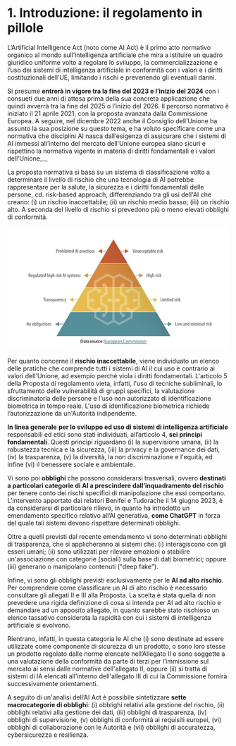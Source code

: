 # 1. Introduzione: il regolamento in pillole

L’Artificial Intelligence Act (noto come AI Act) è il primo atto normativo organico al mondo sull’intelligenza artificiale che mira a istituire un quadro giuridico uniforme volto a regolare lo sviluppo, la commercializzazione e l’uso dei sistemi di intelligenza artificiale in conformità con i valori e i diritti costituzionali dell’UE, limitando i rischi e prevenendo gli eventuali danni.

Si presume **entrerà in vigore tra la fine del 2023 e l’inizio del 2024** con i consueti due anni di attesa prima della sua concreta applicazione che quindi avverrà tra la fine del 2025 o l’inizio del 2026. Il percorso normativo è iniziato il 21 aprile 2021, con la proposta avanzata dalla Commissione Europea. A seguire, nel dicembre 2022 anche il Consiglio dell’Unione ha assunto la sua posizione su questo tema, e ha voluto specificare come una normativa che disciplini AI nasca dall’esigenza di assicurare che i sistemi di AI immessi all’interno del mercato dell’Unione europea siano sicuri e rispettino la normativa vigente in materia di diritti fondamentali e i valori dell’Unione_._ 

La proposta normativa si basa su un sistema di classificazione volto a determinare il livello di rischio che una tecnologia di AI potrebbe rappresentare per la salute, la sicurezza e i diritti fondamentali delle persone, cd. risk-based approach, differenziando tra gli usi dell'AI che creano: (i) un rischio inaccettabile; (ii) un rischio medio basso; (iii) un rischio alto. A seconda del livello di rischio si prevedono più o meno elevati obblighi di conformità.

![La Piramide degli utilizzi della AI](images/IMG_001.png "La Piramide degli utilizzi della AI")

Per quanto concerne il **rischio inaccettabile**, viene individuato un elenco delle pratiche che comprende tutti i sistemi di AI il cui uso è contrario ai valori dell'Unione, ad esempio perché viola i diritti fondamentali. L'articolo 5 della Proposta di regolamento vieta, infatti, l'uso di tecniche subliminali, lo sfruttamento delle vulnerabilità di gruppi specifici, la valutazione discriminatoria delle persone e l'uso non autorizzato di identificazione biometrica in tempo reale. L'uso di identificazione biometrica richiede l’autorizzazione da un'Autorità indipendente.

**In linea generale** **per lo sviluppo ed uso di sistemi di intelligenza artificiale** responsabili ed etici sono stati individuati, all’articolo 4, **sei principi fondamentali**. Questi principi riguardano (i) la supervisione umana, (ii) la robustezza tecnica e la sicurezza, (iii) la privacy e la governance dei dati, (iv) la trasparenza, (v) la diversità, la non discriminazione e l'equità, ed infine (vi) il benessere sociale e ambientale. 

Vi sono poi **obblighi** che possono considerarsi trasversali, ovvero **destinati a particolari categorie di AI a prescindere dall’inquadramento del rischio** per tenere conto dei rischi specifici di manipolazione che essi comportano. L’intervento apportato dai relatori Benifei e Tudorache il 14 giugno 2023, è da considerarsi di particolare rilievo, in quanto ha introdotto un emendamento specifico relativo all’AI generativa, **come ChatGPT** in forza del quale tali sistemi devono rispettare determinati obblighi. 

Oltre a quelli previsti dal recente emendamento vi sono determinati obblighi di trasparenza, che si applicheranno ai sistemi che: (i) interagiscono con gli esseri umani; (ii) sono utilizzati per rilevare emozioni o stabilire un'associazione con categorie (sociali) sulla base di dati biometrici; oppure (iii) generano o manipolano contenuti ("deep fake"). 

Infine, vi sono gli obblighi previsti esclusivamente per le **AI ad alto rischio**. Per comprendere come classificare un AI di alto rischio è necessario consultare gli allegati II e III alla Proposta. La scelta è stata quella di non prevedere una rigida definizione di cosa si intenda per AI ad alto rischio e demandare ad un apposito allegato, in quanto sarebbe stato rischioso un elenco tassativo considerata la rapidità con cui i sistemi di intelligenza artificiale si evolvono.

Rientrano, infatti, in questa categoria le AI che (i) sono destinate ad essere utilizzate come componente di sicurezza di un prodotto, o sono loro stesse un prodotto regolato dalle norme elencate nell’Allegato II e sono soggette a una valutazione della conformità da parte di terzi per l’immissione sul mercato ai sensi dalle normative dell'allegato II, oppure (ii) si tratta di sistemi di IA elencati all’interno dell'allegato III di cui la Commissione fornirà successivamente orientamenti. 

A seguito di un'analisi dell’AI Act è possibile sintetizzare **sette macrocategorie di obblighi**: (i) obblighi relativi alla gestione del rischio, (ii) obblighi relativi alla gestione dei dati, (iii) obblighi di trasparenza, (iv) obblighi di supervisione, (v) obblighi di conformità ai requisiti europei, (vi) obblighi di collaborazione con le Autorità e (vii) obblighi di accuratezza, cybersicurezza e resilienza.